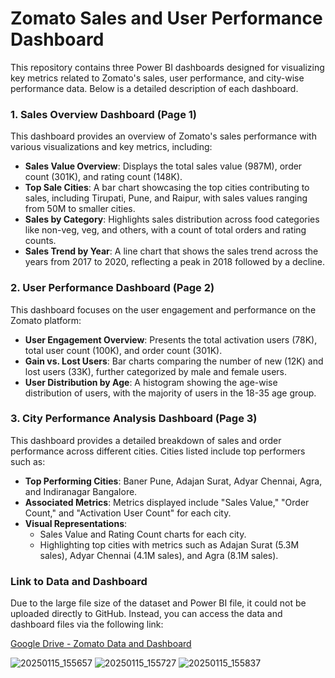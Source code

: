 
# Zomato Sales and User Performance Dashboard

This repository contains three Power BI dashboards designed for visualizing key metrics related to Zomato's sales, user performance, and city-wise performance data. Below is a detailed description of each dashboard.

### 1. Sales Overview Dashboard (Page 1)

This dashboard provides an overview of Zomato's sales performance with various visualizations and key metrics, including:
- **Sales Value Overview**: Displays the total sales value (987M), order count (301K), and rating count (148K).
- **Top Sale Cities**: A bar chart showcasing the top cities contributing to sales, including Tirupati, Pune, and Raipur, with sales values ranging from 50M to smaller cities.
- **Sales by Category**: Highlights sales distribution across food categories like non-veg, veg, and others, with a count of total orders and rating counts.
- **Sales Trend by Year**: A line chart that shows the sales trend across the years from 2017 to 2020, reflecting a peak in 2018 followed by a decline.

### 2. User Performance Dashboard (Page 2)

This dashboard focuses on the user engagement and performance on the Zomato platform:
- **User Engagement Overview**: Presents the total activation users (78K), total user count (100K), and order count (301K).
- **Gain vs. Lost Users**: Bar charts comparing the number of new (12K) and lost users (33K), further categorized by male and female users.
- **User Distribution by Age**: A histogram showing the age-wise distribution of users, with the majority of users in the 18-35 age group.

### 3. City Performance Analysis Dashboard (Page 3)

This dashboard provides a detailed breakdown of sales and order performance across different cities. Cities listed include top performers such as:
- **Top Performing Cities**: Baner Pune, Adajan Surat, Adyar Chennai, Agra, and Indiranagar Bangalore.
- **Associated Metrics**: Metrics displayed include "Sales Value," "Order Count," and "Activation User Count" for each city.
- **Visual Representations**:
  - Sales Value and Rating Count charts for each city.
  - Highlighting top cities with metrics such as Adajan Surat (5.3M sales), Adyar Chennai (4.1M sales), and Agra (8.1M sales).

### Link to Data and Dashboard

Due to the large file size of the dataset and Power BI file, it could not be uploaded directly to GitHub. Instead, you can access the data and dashboard files via the following link:

[Google Drive - Zomato Data and Dashboard](https://drive.google.com/drive/folders/1yX8cd7VHquIgXYVjOJTA7LVq0hJnNXCh?usp=drive_link)

![20250115_155657](https://github.com/user-attachments/assets/60d652a3-389c-40a9-aafd-c9cde288f852)
![20250115_155727](https://github.com/user-attachments/assets/52ce9022-3cf6-451f-92c7-305646f152ce)
![20250115_155837](https://github.com/user-attachments/assets/740c5ae1-8833-4d6f-bfa3-ca721a7a8a6e)
